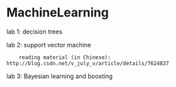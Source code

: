 # MachineLearning

lab 1: decision trees

lab 2: support vector machine 

        reading material (in Chinese): http://blog.csdn.net/v_july_v/article/details/7624837

lab 3: Bayesian learning and boosting
